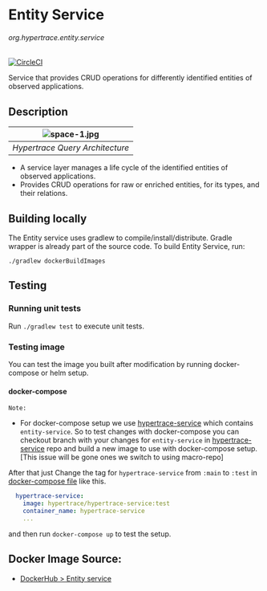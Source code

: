 # Entity Service
###### org.hypertrace.entity.service

[![CircleCI](https://circleci.com/gh/hypertrace/entity-service.svg?style=svg)](https://circleci.com/gh/hypertrace/entity-service)

Service that provides CRUD operations for differently identified entities of observed applications.

## Description

| ![space-1.jpg](https://hypertrace-docs.s3.amazonaws.com/hypertrace-query-arch.png) | 
|:--:| 
| *Hypertrace Query Architecture* |

- A service layer manages a life cycle of the identified entities of observed applications.
- Provides CRUD operations for raw or enriched entities, for its types, and their relations.

## Building locally
The Entity service uses gradlew to compile/install/distribute. Gradle wrapper is already part of the source code. To build Entity Service, run:

```
./gradlew dockerBuildImages
```
## Testing

### Running unit tests
Run `./gradlew test` to execute unit tests. 


### Testing image

You can test the image you built after modification by running docker-compose or helm setup. 

#### docker-compose

`Note:` 
- For docker-compose setup we use [hypertrace-service](https://github.com/hypertrace/hypertrace-service) which contains `entity-service`. So to test changes with docker-compose you can checkout branch with your changes for `entity-service` in [hypertrace-service](https://github.com/hypertrace/hypertrace-service) repo and build a new image to use with docker-compose setup. [This issue will be gone ones we switch to using macro-repo]

After that just Change the tag for `hypertrace-service` from `:main` to `:test` in [docker-compose file](https://github.com/hypertrace/hypertrace/blob/main/docker/docker-compose.yml) like this.

```yaml
  hypertrace-service:
    image: hypertrace/hypertrace-service:test
    container_name: hypertrace-service
    ...
```

and then run `docker-compose up` to test the setup.

## Docker Image Source:
- [DockerHub > Entity service](https://hub.docker.com/r/hypertrace/entity-service)

